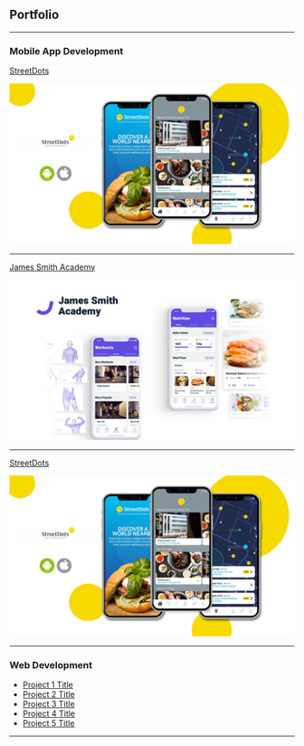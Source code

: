 ## Portfolio

---

### Mobile App Development

[StreetDots]()

<img src="images/StreetDots.jpg?raw=true"/>

---
[James Smith Academy](http://jamessmithacademy.com)

<img src="images/JSA.jpg?raw=true"/>

---
[StreetDots]()

<img src="images/StreetDots.jpg?raw=true"/>

---

### Web Development

- [Project 1 Title](http://example.com/)
- [Project 2 Title](http://example.com/)
- [Project 3 Title](http://example.com/)
- [Project 4 Title](http://example.com/)
- [Project 5 Title](http://example.com/)

---